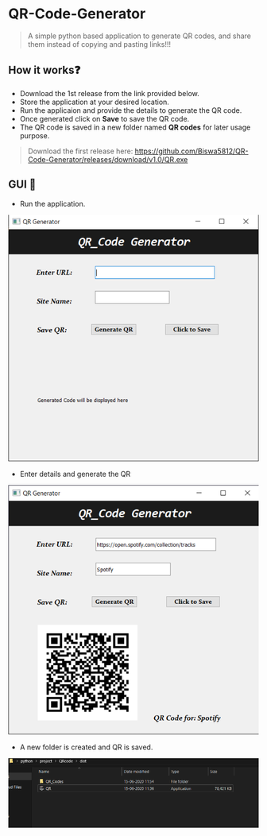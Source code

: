 # QR-Code-Generator 
> A simple python based application to generate QR codes, and share them instead of copying and pasting links!!!

## How it works❓

 - Download the 1st release from the link provided below.
 - Store the application at your desired location.
 - Run the applicaion and provide the details to generate the QR code.
 - Once generated click on **Save** to save the QR code.
 - The QR code is saved in a new folder named **QR codes** for later usage purpose.
 
 > Download the first release here: https://github.com/Biswa5812/QR-Code-Generator/releases/download/v1.0/QR.exe
 
 ## GUI 🙌
 
  - Run the application.
  
  <img src = "imgs/im1.PNG" width = "600">
  
  - Enter details and generate the QR
   
  <img src = "imgs/im2.PNG" width = "600">
  
  - A new folder is created and QR is saved.
  
  <img src = "imgs/im3.PNG" width = "600">
  
  

